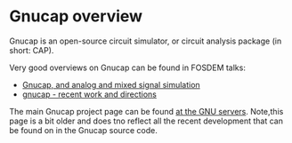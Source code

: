 # Gnucap overview

Gnucap is an open-source circuit simulator, or circuit analysis package (in short: CAP).

Very good overviews on Gnucap can be found in FOSDEM talks:

* [Gnucap, and analog and mixed signal simulation](https://archive.fosdem.org/2018/schedule/event/cad_gnucap/)
* [gnucap - recent work and directions](https://www.youtube.com/watch?v=zyeMORbswKk)

The main Gnucap project page can be found [at the GNU servers](https://www.gnu.org/software/gnucap/gnucap.html). Note,this page is a bit older and does tno reflect all the recent development that can be found on in the Gnucap source code.

